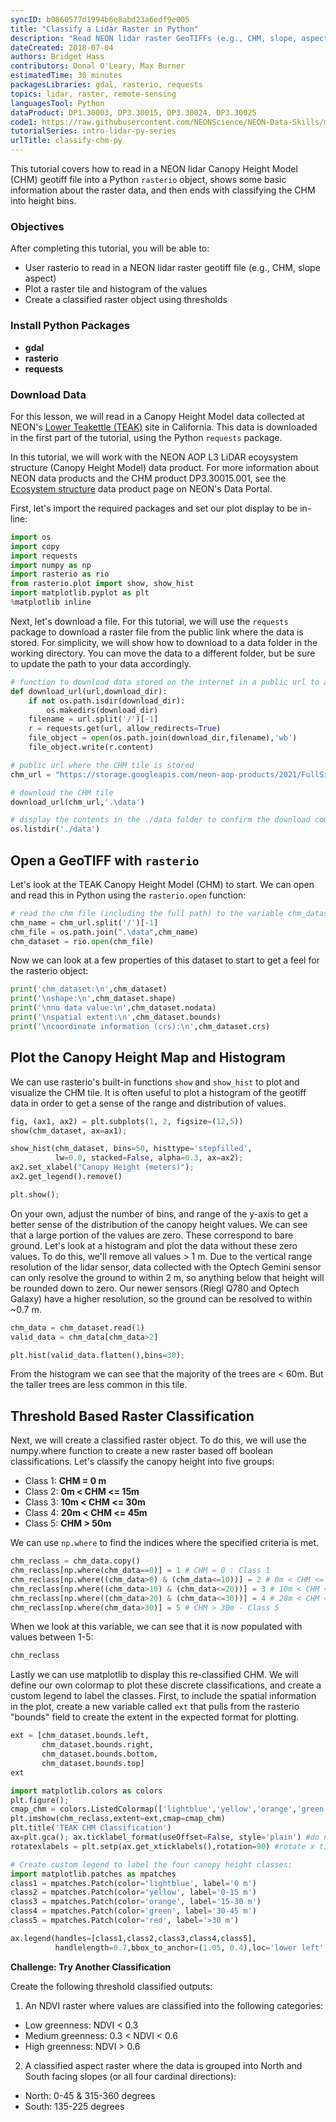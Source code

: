 ```yaml
---
syncID: b0860577d1994b6e8abd23a6edf9e005
title: "Classify a Lidar Raster in Python"
description: "Read NEON lidar raster GeoTIFFs (e.g., CHM, slope, aspect) and create a classified raster object." 
dateCreated: 2018-07-04 
authors: Bridget Hass
contributors: Donal O'Leary, Max Burner
estimatedTime: 30 minutes
packagesLibraries: gdal, rasterio, requests
topics: lidar, raster, remote-sensing
languagesTool: Python
dataProduct: DP1.30003, DP3.30015, DP3.30024, DP3.30025
code1: https://raw.githubusercontent.com/NEONScience/NEON-Data-Skills/main/tutorials/Python/AOP/Lidar/intro-lidar/classify-lidar-rasters/classify-chm.ipynb
tutorialSeries: intro-lidar-py-series
urlTitle: classify-chm-py
---
```


This tutorial covers how to read in a NEON lidar Canopy Height Model (CHM) geotiff file into a Python `rasterio` object, shows some basic information about the raster data, and then ends with classifying the CHM into height bins.

<div id="ds-objectives" markdown="1">

### Objectives

After completing this tutorial, you will be able to:

* User rasterio to read in a NEON lidar raster geotiff file (e.g., CHM, slope aspect) 
* Plot a raster tile and histogram of the values
* Create a classified raster object using thresholds

### Install Python Packages

* **gdal** 
* **rasterio**
* **requests** 

### Download Data

For this lesson, we will read in a Canopy Height Model data collected at NEON's <a href="https://www.neonscience.org/field-sites/teak" target="_blank">Lower Teakettle (TEAK)</a> site in California. This data is downloaded in the first part of the tutorial, using the Python `requests` package.

</div>

In this tutorial, we will work with the NEON AOP L3 LiDAR ecoysystem structure (Canopy Height Model) data product. For more information about NEON data products and the CHM product DP3.30015.001, see the <a href="http://data.neonscience.org/data-products/DP3.30015.001" target="_blank">Ecosystem structure</a> data product page on NEON's Data Portal. 

First, let's import the required packages and set our plot display to be in-line:


```python
import os
import copy
import requests
import numpy as np
import rasterio as rio
from rasterio.plot import show, show_hist
import matplotlib.pyplot as plt
%matplotlib inline
```

Next, let's download a file. For this tutorial, we will use the `requests` package to download a raster file from the public link where the data is stored. For simplicity, we will show how to download to a data folder in the working directory. You can move the data to a different folder, but be sure to update the path to your data accordingly. 


```python
# function to download data stored on the internet in a public url to a local file
def download_url(url,download_dir):
    if not os.path.isdir(download_dir):
        os.makedirs(download_dir)
    filename = url.split('/')[-1]
    r = requests.get(url, allow_redirects=True)
    file_object = open(os.path.join(download_dir,filename),'wb')
    file_object.write(r.content)
```


```python
# public url where the CHM tile is stored
chm_url = "https://storage.googleapis.com/neon-aop-products/2021/FullSite/D17/2021_TEAK_5/L3/DiscreteLidar/CanopyHeightModelGtif/NEON_D17_TEAK_DP3_320000_4092000_CHM.tif"

# download the CHM tile
download_url(chm_url,'.\data')

# display the contents in the ./data folder to confirm the download completed
os.listdir('./data')
```

## Open a GeoTIFF with `rasterio`

Let's look at the TEAK Canopy Height Model (CHM) to start. We can open and read this in Python using the ```rasterio.open``` function:


```python
# read the chm file (including the full path) to the variable chm_dataset
chm_name = chm_url.split('/')[-1]
chm_file = os.path.join(".\data",chm_name)
chm_dataset = rio.open(chm_file)
```

Now we can look at a few properties of this dataset to start to get a feel for the rasterio object:


```python
print('chm_dataset:\n',chm_dataset)
print('\nshape:\n',chm_dataset.shape)
print('\nno data value:\n',chm_dataset.nodata)
print('\nspatial extent:\n',chm_dataset.bounds)
print('\ncoordinate information (crs):\n',chm_dataset.crs)
```

## Plot the Canopy Height Map and Histogram

We can use rasterio's built-in functions `show` and `show_hist` to plot and visualize the CHM tile. It is often useful to plot a histogram of the geotiff data in order to get a sense of the range and distribution of values. 


```python
fig, (ax1, ax2) = plt.subplots(1, 2, figsize=(12,5))
show(chm_dataset, ax=ax1);

show_hist(chm_dataset, bins=50, histtype='stepfilled',
          lw=0.0, stacked=False, alpha=0.3, ax=ax2);
ax2.set_xlabel("Canopy Height (meters)");
ax2.get_legend().remove()

plt.show();
```

On your own, adjust the number of bins, and range of the y-axis to get a better sense of the distribution of the canopy height values. We can see that a large portion of the values are zero. These correspond to bare ground. Let's look at a  histogram and plot the data without these zero values. To do this, we'll remove all values > 1 m. Due to the vertical range resolution of the lidar sensor, data collected with the Optech Gemini sensor can only resolve the ground to within 2 m, so anything below that height will be rounded down to zero. Our newer sensors (Riegl Q780 and Optech Galaxy) have a higher resolution, so the ground can be resolved to within ~0.7 m.


```python
chm_data = chm_dataset.read(1)
valid_data = chm_data[chm_data>2]

plt.hist(valid_data.flatten(),bins=30);
```

From the histogram we can see that the majority of the trees are < 60m. But the taller trees are less common in this tile.

## Threshold Based Raster Classification
Next, we will create a classified raster object. To do this, we will use the numpy.where function to create a new raster based off boolean classifications. Let's classify the canopy height into five groups:
- Class 1: **CHM = 0 m** 
- Class 2: **0m < CHM <= 15m**
- Class 3: **10m < CHM <= 30m**
- Class 4: **20m < CHM <= 45m**
- Class 5: **CHM > 50m**

We can use `np.where` to find the indices where the specified criteria is met. 


```python
chm_reclass = chm_data.copy()
chm_reclass[np.where(chm_data==0)] = 1 # CHM = 0 : Class 1
chm_reclass[np.where((chm_data>0) & (chm_data<=10))] = 2 # 0m < CHM <= 10m - Class 2
chm_reclass[np.where((chm_data>10) & (chm_data<=20))] = 3 # 10m < CHM <= 20m - Class 3
chm_reclass[np.where((chm_data>20) & (chm_data<=30))] = 4 # 20m < CHM <= 30m - Class 4
chm_reclass[np.where(chm_data>30)] = 5 # CHM > 30m - Class 5
```

When we look at this variable, we can see that it is now populated with values between 1-5:


```python
chm_reclass
```

Lastly we can use matplotlib to display this re-classified CHM. We will define our own colormap to plot these discrete classifications, and create a custom legend to label the classes. First, to include the spatial information in the plot, create a new variable called `ext` that pulls from the rasterio "bounds" field to create the extent in the expected format for plotting.


```python
ext = [chm_dataset.bounds.left,
       chm_dataset.bounds.right,
       chm_dataset.bounds.bottom,
       chm_dataset.bounds.top]
ext
```


```python
import matplotlib.colors as colors
plt.figure(); 
cmap_chm = colors.ListedColormap(['lightblue','yellow','orange','green','red'])
plt.imshow(chm_reclass,extent=ext,cmap=cmap_chm)
plt.title('TEAK CHM Classification')
ax=plt.gca(); ax.ticklabel_format(useOffset=False, style='plain') #do not use scientific notation 
rotatexlabels = plt.setp(ax.get_xticklabels(),rotation=90) #rotate x tick labels 90 degrees

# Create custom legend to label the four canopy height classes:
import matplotlib.patches as mpatches
class1 = mpatches.Patch(color='lightblue', label='0 m')
class2 = mpatches.Patch(color='yellow', label='0-15 m')
class3 = mpatches.Patch(color='orange', label='15-30 m')
class4 = mpatches.Patch(color='green', label='30-45 m')
class5 = mpatches.Patch(color='red', label='>30 m')

ax.legend(handles=[class1,class2,class3,class4,class5],
          handlelength=0.7,bbox_to_anchor=(1.05, 0.4),loc='lower left',borderaxespad=0.);
```

<div id="ds-challenge" markdown="1">

**Challenge: Try Another Classification**

Create the following threshold classified outputs:

1. An NDVI raster where values are classified into the following categories:
- Low greenness: NDVI < 0.3
- Medium greenness: 0.3 < NDVI < 0.6
- High greenness: NDVI > 0.6

2. A classified aspect raster where the data is grouped into North and South facing slopes (or all four cardinal directions): 
- North: 0-45 & 315-360 degrees 
- South: 135-225 degrees

</div>
